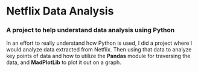 # Netflix Data Analysis

### A project to help understand data analysis using Python

In an effort to really understand how Python is used, I did a project where I would analyze data extracted from Netflix. Then using that data to analyze key points of data and how to utilize the **Pandas** module for traversing the data, and **MadPlotLib** to plot it out on a graph.
